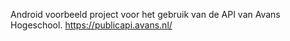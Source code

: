Android voorbeeld project voor het gebruik van de API van Avans Hogeschool. https://publicapi.avans.nl/